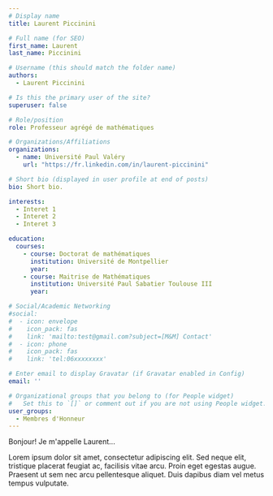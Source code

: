 ```yaml
---
# Display name
title: Laurent Piccinini

# Full name (for SEO)
first_name: Laurent
last_name: Piccinini

# Username (this should match the folder name)
authors:
  - Laurent Piccinini

# Is this the primary user of the site?
superuser: false

# Role/position
role: Professeur agrégé de mathématiques

# Organizations/Affiliations
organizations:
  - name: Université Paul Valéry
    url: "https://fr.linkedin.com/in/laurent-piccinini"

# Short bio (displayed in user profile at end of posts)
bio: Short bio.

interests:
  - Interet 1
  - Interet 2
  - Interet 3

education:
  courses:
    - course: Doctorat de mathématiques
      institution: Université de Montpellier
      year:
    - course: Maitrise de Mathématiques
      institution: Université Paul Sabatier Toulouse III
      year:

# Social/Academic Networking
#social:
#  - icon: envelope
#    icon_pack: fas
#    link: 'mailto:test@gmail.com?subject=[M&M] Contact'
#  - icon: phone
#    icon_pack: fas
#    link: 'tel:06xxxxxxxx'

# Enter email to display Gravatar (if Gravatar enabled in Config)
email: ''

# Organizational groups that you belong to (for People widget)
#   Set this to `[]` or comment out if you are not using People widget.
user_groups:
  - Membres d'Honneur
---
```


Bonjour! Je m'appelle Laurent...

Lorem ipsum dolor sit amet, consectetur adipiscing elit. Sed neque elit, tristique placerat feugiat ac, facilisis vitae arcu. Proin eget egestas augue. Praesent ut sem nec arcu pellentesque aliquet. Duis dapibus diam vel metus tempus vulputate.